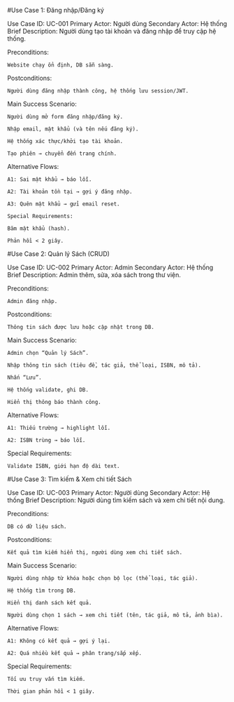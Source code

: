 #Use Case 1: Đăng nhập/Đăng ký

Use Case ID: UC-001
Primary Actor: Người dùng
Secondary Actor: Hệ thống
Brief Description: Người dùng tạo tài khoản và đăng nhập để truy cập hệ thống.

Preconditions:

    Website chạy ổn định, DB sẵn sàng.

Postconditions:

    Người dùng đăng nhập thành công, hệ thống lưu session/JWT.

Main Success Scenario:

    Người dùng mở form đăng nhập/đăng ký.

    Nhập email, mật khẩu (và tên nếu đăng ký).

    Hệ thống xác thực/khởi tạo tài khoản.

    Tạo phiên → chuyển đến trang chính.

Alternative Flows:

    A1: Sai mật khẩu → báo lỗi.

    A2: Tài khoản tồn tại → gợi ý đăng nhập.

    A3: Quên mật khẩu → gửi email reset.

    Special Requirements:

    Băm mật khẩu (hash).

    Phản hồi < 2 giây.

#Use Case 2: Quản lý Sách (CRUD)

Use Case ID: UC-002
Primary Actor: Admin
Secondary Actor: Hệ thống
Brief Description: Admin thêm, sửa, xóa sách trong thư viện.

Preconditions:

    Admin đăng nhập.

Postconditions:

    Thông tin sách được lưu hoặc cập nhật trong DB.

Main Success Scenario:

    Admin chọn “Quản lý Sách”.

    Nhập thông tin sách (tiêu đề, tác giả, thể loại, ISBN, mô tả).

    Nhấn “Lưu”.

    Hệ thống validate, ghi DB.

    Hiển thị thông báo thành công.

Alternative Flows:

    A1: Thiếu trường → highlight lỗi.

    A2: ISBN trùng → báo lỗi.

Special Requirements:

    Validate ISBN, giới hạn độ dài text.

#Use Case 3: Tìm kiếm & Xem chi tiết Sách

Use Case ID: UC-003
Primary Actor: Người dùng
Secondary Actor: Hệ thống
Brief Description: Người dùng tìm kiếm sách và xem chi tiết nội dung.

Preconditions:

    DB có dữ liệu sách.

Postconditions:

    Kết quả tìm kiếm hiển thị, người dùng xem chi tiết sách.

Main Success Scenario:

    Người dùng nhập từ khóa hoặc chọn bộ lọc (thể loại, tác giả).

    Hệ thống tìm trong DB.

    Hiển thị danh sách kết quả.

    Người dùng chọn 1 sách → xem chi tiết (tên, tác giả, mô tả, ảnh bìa).

Alternative Flows:

    A1: Không có kết quả → gợi ý lại.

    A2: Quá nhiều kết quả → phân trang/sắp xếp.

Special Requirements:

    Tối ưu truy vấn tìm kiếm.

    Thời gian phản hồi < 1 giây.